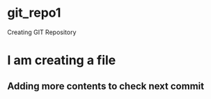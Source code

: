 # git_repo1
Creating GIT Repository

# I am creating a file

## Adding more contents to check next commit
